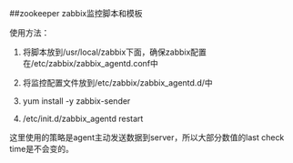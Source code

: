 ##zookeeper zabbix监控脚本和模板

使用方法：

1. 将脚本放到/usr/local/zabbix下面，确保zabbix配置在/etc/zabbix/zabbix_agentd.conf中

2. 将监控配置文件放到/etc/zabbix/zabbix_agentd.d/中

3. yum install -y zabbix-sender

4. /etc/init.d/zabbix_agentd restart

这里使用的策略是agent主动发送数据到server，所以大部分数值的last check time是不会变的。
